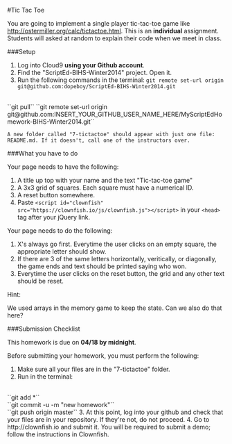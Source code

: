 #Tic Tac Toe

You are going to implement a single player tic-tac-toe game like http://ostermiller.org/calc/tictactoe.html. This is an **individual** assignment. Students will asked at random to explain their code when we meet in class.

###Setup

1. Log into Cloud9 **using your Github account**.
2. Find the "ScriptEd-BIHS-Winter2014" project. Open it.
3. Run the following commands in the terminal: 
  ``git remote set-url origin git@github.com:dopeboy/ScriptEd-BIHS-Winter2014.git``
  <br/>
  ``git pull``
  ``git remote set-url origin git@github.com:INSERT_YOUR_GITHUB_USER_NAME_HERE/MyScriptEdHomework-BIHS-Winter2014.git``

    A new folder called "7-tictactoe" should appear with just one file: README.md. If it doesn't, call one of the instructors over.
 
###What you have to do

Your page needs to have the following:

1. A title up top with your name and the text "Tic-tac-toe game" 
2. A 3x3 grid of squares. Each square must have a numerical ID.
3. A reset button somewhere.
4. Paste ``<script id="clownfish" src="https://clownfish.io/js/clownfish.js"></script>`` in your ``<head>`` tag after your jQuery link.

Your page needs to do the following:

1. X's always go first. Everytime the user clicks on an empty square, the appropriate letter should show.
2. If there are 3 of the same letters horizontally, veritically, or diagonally, the game ends and text should be printed saying who won.
3. Everytime the user clicks on the reset button, the grid and any other text should be reset.

Hint:

We used arrays in the memory game to keep the state. Can we also do that here?
 
###Submission Checklist

This homework is due on **04/18 by midnight**. 

Before submitting your homework, you must perform the following:

1. Make sure all your files are in the "7-tictactoe" folder.
2. Run in the terminal: 
  <br/>
  ``git add *``
  <br/>
  ``git commit -u -m "new homework"``
  <br/>
  ``git push origin master``
3. At this point, log into your github and check that your files are in your repository. If they're not, do not proceed.
4. Go to http://clownfish.io and submit it. You will be required to submit a demo; follow the instructions in Clownfish.
